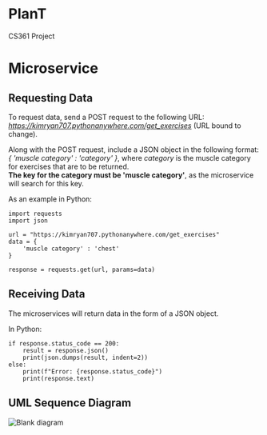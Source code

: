 # PlanT
CS361 Project

# Microservice
## Requesting Data
To request data, send a POST request to the following URL: *https://kimryan707.pythonanywhere.com/get_exercises* (URL bound to change). 

Along with the POST request, include a JSON object in the following format: *{ 'muscle category' : 'category' }*, where *category* is the muscle category for exercises that are to be returned.\
**The key for the category must be 'muscle category'**, as the microservice will search for this key.

As an example in Python:
```
import requests
import json

url = "https://kimryan707.pythonanywhere.com/get_exercises"
data = {
    'muscle category' : 'chest'
}

response = requests.get(url, params=data)
```

## Receiving Data
The microservices will return data in the form of a JSON object.

In Python:
```
if response.status_code == 200:
    result = response.json()
    print(json.dumps(result, indent=2))
else:
    print(f"Error: {response.status_code}")
    print(response.text)
```

## UML Sequence Diagram
![Blank diagram](https://github.com/ryjn/PlanT/assets/46828676/5d94fdf7-b4f3-4105-9df7-e6ecbf72c3d9)


